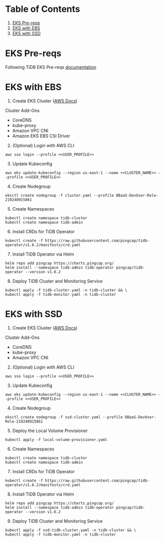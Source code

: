 # Table of Contents
1. [EKS Pre-reqs](#eks-pre-reqs)
2. [EKS with EBS](#eks-with-ebs)
3. [EKS with SSD](#eks-with-ssd)



# EKS Pre-reqs

Following TiDB EKS Pre-reqs [documentation](https://docs.pingcap.com/tidb-in-kubernetes/stable/deploy-on-aws-eks/#prerequisites)

# EKS with EBS

1. Create EKS Cluster ([AWS Docs](https://docs.aws.amazon.com/eks/latest/userguide/create-cluster.html))

Cluster Add-Ons
* CoreDNS
* kube-proxy
* Amazon VPC CNI
* Amazon EKS EBS CSI Driver

2. (Optional) Login with AWS CLI

```
aws sso login --profile <<USER_PROFILE>>
```

3. Update Kubeconfig

```
aws eks update-kubeconfig --region us-east-1 --name <<CLUSTER_NAME>> --profile <<USER_PROFILE>>
```

4. Create Nodegroup

```
eksctl create nodegroup -f cluster.yaml --profile DBaaS-DevUser-Role-219248915861
```

5. Create Namespaces

```
kubectl create namespace tidb-cluster
kubectl create namespace tidb-admin
```

6. Install CRDs for TiDB Operator

```
kubectl create -f https://raw.githubusercontent.com/pingcap/tidb-operator/v1.6.2/manifests/crd.yaml
```

7. Install TiDB Operator via Helm

```
helm repo add pingcap https://charts.pingcap.org/
helm install --namespace tidb-admin tidb-operator pingcap/tidb-operator --version v1.6.2
```

8. Deploy TiDB Cluster and Monitoring Service

```
kubectl apply -f tidb-cluster.yaml -n tidb-cluster && \
kubectl apply -f tidb-monitor.yaml -n tidb-cluster
```

# EKS with SSD

1. Create EKS Cluster ([AWS Docs](https://docs.aws.amazon.com/eks/latest/userguide/create-cluster.html))

Cluster Add-Ons
* CoreDNS
* kube-proxy
* Amazon VPC CNI

2. (Optional) Login with AWS CLI

```
aws sso login --profile <<USER_PROFILE>>
```

3. Update Kubeconfig

```
aws eks update-kubeconfig --region us-east-1 --name <<CLUSTER_NAME>> --profile <<USER_PROFILE>>
```

4. Create Nodegroup

```
eksctl create nodegroup -f ssd-cluster.yaml --profile DBaaS-DevUser-Role-219248915861
```

5. Deploy the Local Volume Provisioner

```
kubectl apply -f local-volume-provisioner.yaml
```

6. Create Namespaces

```
kubectl create namespace tidb-cluster
kubectl create namespace tidb-admin
```

7. Install CRDs for TiDB Operator

```
kubectl create -f https://raw.githubusercontent.com/pingcap/tidb-operator/v1.6.2/manifests/crd.yaml
```

8. Install TiDB Operator via Helm

```
helm repo add pingcap https://charts.pingcap.org/
helm install --namespace tidb-admin tidb-operator pingcap/tidb-operator --version v1.6.2
```

9. Deploy TiDB Cluster and Monitoring Service

```
kubectl apply -f ssd-tidb-cluster.yaml -n tidb-cluster && \
kubectl apply -f tidb-monitor.yaml -n tidb-cluster
```
